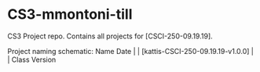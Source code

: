 # CS3-mmontoni-till
 
CS3 Project repo. Contains all projects for [CSCI-250-09.19.19].

Project naming schematic:
   Name             Date
   |                |
[kattis-CSCI-250-09.19.19-v1.0.0]
           |               |
           Class           Version
